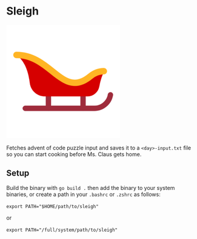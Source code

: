 # Sleigh

![alt text](sleigh.png "Sleigh")

Fetches advent of code puzzle input and saves it to a `<day>-input.txt` file so you can start
cooking before Ms. Claus gets home.

## Setup

Build the binary with `go build .` then add the binary to your system binaries, or create a path in 
your `.bashrc` or `.zshrc` as follows: 

`export PATH="$HOME/path/to/sleigh"`

or 

`export PATH="/full/system/path/to/sleigh"`
